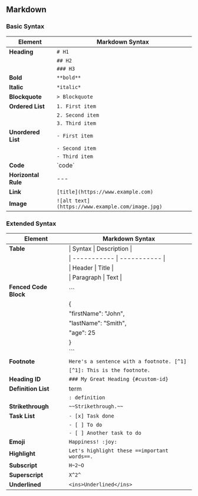 ## Markdown

### Basic Syntax


| Element          | Markdown Syntax                                 |
|------------------|-------------------------------------------------|
| **Heading**      | `# H1`                                          |
|                  | `## H2`                                         |
|                  | `### H3 `                                       |
| **Bold**         | `**bold**`                                      |
| **Italic**       | `*italic*`                                      |
| **Blockquote**   | `> Blockquote`                                  |
| **Ordered List** | `1. First item`                                 |
|                  | `2. Second item`                                |
|                  | `3. Third item`                                 |
| **Unordered List**| `- First item`                                 |
|                  | `- Second item`                                 |
|                  | `- Third item`                                  |
| **Code**         | \`code\`                                        |
| **Horizontal Rule** | ---                                          |
| **Link**         | `[title](https://www.example.com)`              |
| **Image**        | `![alt text](https://www.example.com/image.jpg)`|

### Extended Syntax

| Element          | Markdown Syntax                                 |
|------------------|-------------------------------------------------|
| **Table**        | \| Syntax \| Description \|                     |
|                  | \| ----------- \| ----------- \|                |
|                  | \| Header \| Title \|                           |
|                  | \| Paragraph \| Text \|                         |
| **Fenced Code Block** | \```                                       |
|                  | {                                               |
|                  |   "firstName": "John",                          |
|                  |   "lastName": "Smith",                          |
|                  |   "age": 25                                     |
|                  | }                                               |
|                  | \```                                            |
| **Footnote**     | `Here's a sentence with a footnote. [^1]`       |
|                  | `[^1]: This is the footnote.`                   |
| **Heading ID**   | `### My Great Heading {#custom-id}`             |
| **Definition List** | term                                         |
|                  | `: definition`                                  |
| **Strikethrough** | `~~Strikethrough.~~`                           |
| **Task List**    | `- [x] Task done`                               |
|                  | `- [ ] To do`                                   |
|                  | `- [ ] Another task to do`                      |
| **Emoji**        | `Happiness! :joy:`                              |
| **Highlight**    | `Let's highlight these ==important words==.`    |
| **Subscript**    | `H~2~O`                                         |
| **Superscript**  | `X^2^`                                          |
| **Underlined**   | `<ins>Underlined</ins>`                                 |
